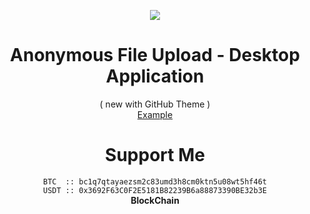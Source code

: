 <p align="center">
    <img src="https://anasybal.github.io/anonfiles/logo.png">
</p>

<h1 align="center">Anonymous File Upload - Desktop Application</h1>
<p align="center"> ( new with GitHub Theme ) <br>
  <a href="https://anasybal.github.io/anonfiles" target="_blank">Example</a>
</p>

<h1 align="center">Support Me</h1>
<p align="center">
  <code>BTC  :: bc1q7qtayaezsm2c83umd3h8cm0ktn5u08wt5hf46t</code> <br>
  <code>USDT :: 0x3692F63C0F2E5181B82239B6a88873390BE32b3E</code> <br>
  <strong>BlockChain</strong>
</p>

